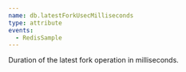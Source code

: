 ```yaml
---
name: db.latestForkUsecMilliseconds
type: attribute
events:
  - RedisSample
---
```


Duration of the latest fork operation in milliseconds.